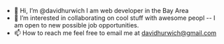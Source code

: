 - 👋 Hi, I’m @davidhurwich I am web developer in the Bay Area
- 👀 I’m interested in collaborating on cool stuff with awesome peopl
-- I am open to new possible job opportunities. 
- 📫 How to reach me feel free to email me at davidhurwich@gmail.com

<!---
davidhurwich/davidhurwich is a ✨ special ✨ repository because its `README.md` (this file) appears on your GitHub profile.
You can click the Preview link to take a look at your changes.
--->
